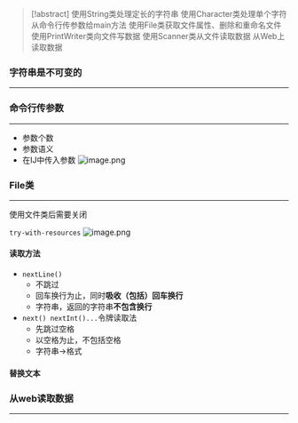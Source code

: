 
> [!abstract] 
> 使用String类处理定长的字符串
> 使用Character类处理单个字符
> 从命令行传参数给main方法
> 使用File类获取文件属性、删除和重命名文件
> 使用PrintWriter类向文件写数据
> 使用Scanner类从文件读取数据
> 从Web上读取数据
### 字符串是不可变的
---

### 命令行传参数
---
- 参数个数
- 参数语义
- 在IJ中传入参数
![image.png](https://obsidian-1326430649.cos.ap-chongqing.myqcloud.com/pic/202405231027367.png)
### File类
---
使用文件类后需要关闭

`try-with-resources`
![image.png](https://obsidian-1326430649.cos.ap-chongqing.myqcloud.com/pic/202405231117128.png)

#### 读取方法
- `nextLine()`
	- 不跳过
	- 回车换行为止，同时**吸收（包括）回车换行**
	- 字符串，返回的字符串**不包含换行**
- `next() nextInt()...`令牌读取法
	- 先跳过空格
	- 以空格为止，不包括空格
	- 字符串$\rightarrow$格式
#### 替换文本
### 从web读取数据
---
